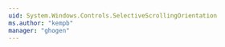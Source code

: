 ```yaml
---
uid: System.Windows.Controls.SelectiveScrollingOrientation
ms.author: "kempb"
manager: "ghogen"
---
```

